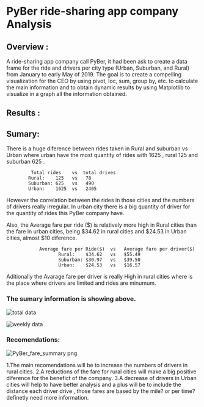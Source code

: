 # PyBer ride-sharing app company Analysis

## Overview :

A ride-sharing app company call PyBer, it had been ask to create a data frame for the ride and drivers per city type (Urban, Suburban, and Rural) from January to early May of 2019. The goal is to create a compelling visualization for the CEO by using pivot, loc, sum, group by, etc. to calculate the main information and to obtain dynamic results by using Matplotlib to visualize in a graph all the information obtained.

## Results :

## Sumary: 

 There is a huge diference between rides taken in Rural and suburban vs Urban where urban have the most quantity of rides with 1625 , rural 125 and suburban 625 .

             Total rides    vs  total drives
            Rural:    125   vs   78
            Suburban: 625   vs   490
            Urban:    1625  vs   2405
            
 However the correlation between the rides in those cities and the numbers of drivers really irregular. In urban city there is a big quantity of driver for the quantity of rides this PyBer company have.

 Also, the Average fare per ride ($) is relatively more high in Rural cities than the fare in urban cities, being $34.62 in rural cities and $24.53 in Urban cities, almost $10 diference.
 
                Average fare per Ride($)  vs   Average fare per driver($)
                       Rural:    $34.62   vs   $55.49
                       Suburban: $30.97   vs   $39.50
                       Urban:    $24.53   vs   $16.57       
                       
Aditionally the Avarage fare per driver is really High in rural cities where is the place where drivers are limited and rides are minumum. 

### The sumary information is showing above.
![total data](https://user-images.githubusercontent.com/82455263/119567134-8da09e80-bd71-11eb-9f06-ec6944c3814d.png)

![weekly data](https://user-images.githubusercontent.com/82455263/119567149-91342580-bd71-11eb-8a05-5e994c1d94ab.png)

### Recomendations:

![PyBer_fare_summary png](https://user-images.githubusercontent.com/82455263/119574228-022c0b00-bd7b-11eb-9308-684d195be31f.png)

1.The main recomendations will be to increase the numbers of drivers in rural cities. 
2.A reductions of the fare for rural cities will make a big positive diference for the benefict of the company. 
3.A decrease of drivers in Urban cities will help to have better analysis and a plus will be to include the distance each driver drive , those fares are based by the mile? or per time? definetly need more information.


